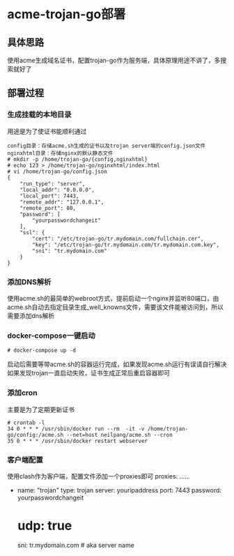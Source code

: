 # acme-trojan-go部署
## 具体思路
使用acme生成域名证书，配置trojan-go作为服务端，具体原理用途不讲了，多搜索就好了
## 部署过程
### 生成挂载的本地目录
用途是为了使证书能顺利通过
```
config目录：存储acme.sh生成的证书以及trojan server端的config.json文件
nginxhtml目录：存储nginx的默认静态文件
# mkdir -p /home/trojan-go/{config,nginxhtml} 
# echo 123 > /home/trojan-go/nginxhtml/index.html
# vi /home/trojan-go/config.json
{
    "run_type": "server",
    "local_addr": "0.0.0.0",
    "local_port": 7443,
    "remote_addr": "127.0.0.1",
    "remote_port": 80,
    "password": [
        "yourpasswordchangeit"
    ],
    "ssl": {
        "cert": "/etc/trojan-go/tr.mydomain.com/fullchain.cer",
        "key": "/etc/trojan-go/tr.mydomain.com/tr.mydomain.com.key",
        "sni": "tr.mydomain.com"
    }
}
```
### 添加DNS解析
使用acme.sh的最简单的webroot方式，提前启动一个nginx并监听80端口，由acme.sh自动去指定目录生成_well_knowns文件，需要该文件能被访问到，所以需要添加dns解析  

### docker-compose一键启动  
```
# docker-compose up -d
```
启动后需要等带acme.sh的容器运行完成，如果发现acme.sh运行有误请自行解决  
如果发现trojan一直启动失败，证书生成正常后重启容器即可
### 添加cron
主要是为了定期更新证书
```
# crontab -l
34 0 * * * /usr/sbin/docker run --rm  -it -v /home/trojan-go/config:/acme.sh --net=host neilpang/acme.sh --cron
35 0 * * * /usr/sbin/docker restart webserver
```
### 客户端配置
使用clash作为客户端，配置文件添加一个proxies即可
proxies:
......
  - name: "trojan"
    type: trojan
    server: youripaddress
    port: 7443
    password: yourpasswordchangeit
    # udp: true
    sni: tr.mydomain.com # aka server name
